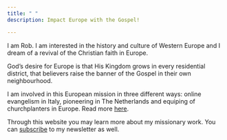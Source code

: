```yaml
---
title: " "
description: Impact Europe with the Gospel!

---
```

I am Rob. I am interested in the history and culture of Western Europe and I dream of a revival of the Christian faith in Europe.

God’s desire for Europe is that His Kingdom grows in every residential district, that believers raise the banner of the Gospel in their own neighbourhood.

I am involved in this European mission in three different ways: online evangelism in Italy, pioneering in The Netherlands and equiping of churchplanters in Europe. Read more [here](https://www.robvanderdussen.com/en/about/ "About").

Through this website you may learn more about my missionary work. You can [subscribe](http://eepurl.com/gnTI9z "Subscribe newsletter") to my newsletter as well.